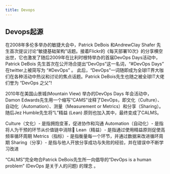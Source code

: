 ```yaml
---
title: Devops
---
```


## Devops起源


在2008年多伦多举办的敏捷大会中，Patrick DeBois 和AndrewClay Shafer 先生首次提议讨论“敏捷基础架构”话题。接着Flickr的《每天部署10次》的分享横空出世，它也激发了随后2009年在比利时根特举办的首届DevOps Days活动中，Patrick DeBois 先生首次在公开场合提出“DevOps”这一名词，“#DevOps Days” 在twitter上被简写为 “#DevOps” 。 此后，“DevOps”一词随即成为全球IT界大咖们在各种活动中热议和讨论的焦点话题。Patrick DeBois先生也随之被全球IT大佬们誉为 “DevOps 之父”!
 
2010年在美国山景城(Mountain View) 举办的DevOps Days 年会活动中，Damon Edwards先生用一个缩写“CAMS”诠释了DevOps，即文化（Culture）、自动化（Automation）、测量（Measurement or Metrics）和分享（Sharing）。随后Jez Humble先生将“L”精益 (Lean) 原则也加入其中，最终变成了CALMS。

Culture（文化）- 是指拥抱变革，促进协作和沟通
Automation（自动化）- 是指将人为干预的环节从价值链中消除
Lean（精益）- 是指通过使用精益原则促使高频率循环周期
Metrics（指标）- 是指衡量每一个环节，并通过数据来改进循环周期
Sharing（分享）- 是指与他人开放分享成功与失败的经验，并在错误中不断学习改进

“CALMS”完全吻合Patrick DeBois先生所一向倡导的“DevOps is a human problem” (DevOps 是关于人的问题) 的理念 。
 